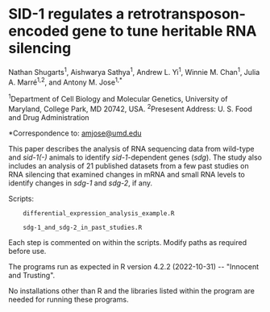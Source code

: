 # SID-1 regulates a retrotransposon-encoded gene to tune heritable RNA silencing

Nathan Shugarts<sup>1</sup>, Aishwarya Sathya<sup>1</sup>, Andrew L. Yi<sup>1</sup>, Winnie M. Chan<sup>1</sup>, Julia A. Marré<sup>1,2</sup>, and Antony M. Jose<sup>1,*</sup>

<sup>1</sup>Department of Cell Biology and Molecular Genetics, University of Maryland, College Park, MD 20742, USA.
<sup>2</sup>Presesent Address: U. S. Food and Drug Administration

*Correspondence to: amjose@umd.edu

This paper describes the analysis of RNA sequencing data from wild-type and <i>sid-1(-)</i> animals to identify <i>sid-1</i>-dependent genes (<i>sdg</i>). The study also includes an analysis of 21 published datasets from a few past studies on RNA silencing that examined changes in mRNA and small RNA levels to identify changes in <i>sdg-1</i> and <i>sdg-2</i>, if any.

Scripts:

        differential_expression_analysis_example.R
  
        sdg-1_and_sdg-2_in_past_studies.R

Each step is commented on within the scripts. Modify paths as required before use.

The programs run as expected in R version 4.2.2 (2022-10-31) -- "Innocent and Trusting".

No installations other than R and the libraries listed within the program are needed for running these programs.
